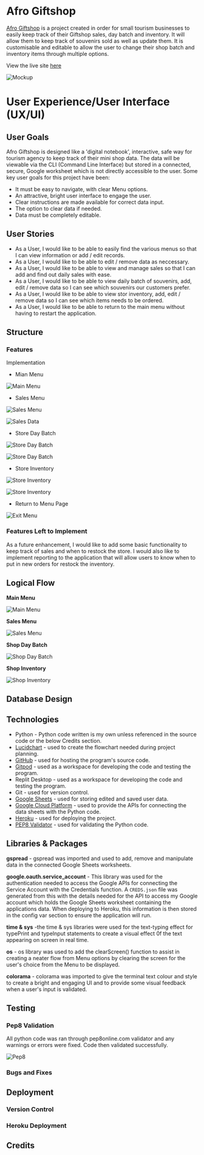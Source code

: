 # Afro Giftshop
[Afro Giftshop](https://afro-giftshop-4485fce00cde.herokuapp.com/) is a project created in order for small tourism businesses to easily keep track of their Giftshop sales, day batch and inventory. It will allow them to keep track of souvenirs sold as well as update them.
It is customisable and editable to allow the user to change their shop batch and inventory items through multiple options.

View the live site [here](https://afro-giftshop-4485fce00cde.herokuapp.com/)

![Mockup](docs/test/Responsiveness.png)

# User Experience/User Interface (UX/UI)  

## User Goals
Afro Giftshop is designed like a 'digital notebook', interactive, safe way for tourism agency to keep track of their mini shop data. 
The data will be viewable via the CLI (Command Line Interface) but stored in a connected, secure, Google worksheet which is not directly accessible to the user. 
Some key user goals for this project have been:

* It must be easy to navigate, with clear Menu options.
* An attractive, bright user interface to engage the user.
* Clear instructions are made available for correct data input.
* The option to clear data if needed.
* Data must be completely editable.


## User Stories 

* As a User, I would like to be able to easily find the various menus so that I can view information or add / edit records.
* As a User, I would like to be able to edit / remove data as neccessary.
* As a User, I would like to be able to view and manage sales so that I can add and find out daily sales with ease.
* As a User, I would like to be able to view daily batch of souvenirs, add, edit / remove data so I can see which souvenirs our customers prefer.
* As a User, I would like to be able to view stor inventory, add, edit / remove data so I can see which items needs to be ordered.
* As a User, I would like to be able to return to the main menu without having to restart the application.

## Structure

### Features

Implementation

* Mian Menu

![Main Menu](docs/features/Welcome.png)

* Sales Menu

![Sales Menu](docs/features/SalesMenu.png)

![Sales Data](docs/features/Sales.png)

* Store Day Batch

![Store Day Batch](docs/features/BatchView0.png)

![Store Day Batch](docs/features/BatchView1.png)

* Store Inventory

![Store Inventory](docs/features/InventoryView.png)

![Store Inventory](docs/features/InventoryView1.png)

* Return to Menu Page

![Exit Menu](docs/features/Menu.png)


### Features Left to Implement

As a future enhancement, I would like to add some basic functionality to keep track of sales and when to restock the store. 
I would also like to implement reporting to the application that will allow users to know when to put in new orders for restock the inventory.

## Logical Flow

**Main Menu**

![Main Menu](docs/design/StartFlowchat.png)

**Sales Menu**

![Sales Menu](docs/design/SalesFlowchat.png)

**Shop Day Batch**

![Shop Day Batch](docs/design/BatchFlowchat.png)

**Shop Inventory**

![Shop Inventory](docs/design/BatchFlowchat.png)


## Database Design



## Technologies

* Python - Python code written is my own unless referenced in the source code or the below Credits section.
* [Lucidchart](https://www.lucidchart.com) - used to create the flowchart needed during project planning.
* [GitHub](https://github.com/) - used for hosting the program's source code.
* [Gitpod](https://www.gitpod.io/) - used as a workspace for developing the code and testing the program.
* Replit Desktop - used as a workspace for developing the code and testing the program.
* Git - used for version control.
* [Google Sheets](https://docs.google.com/spreadsheets/) - used for storing edited and saved user data.
* [Google Cloud Platform](https://cloud.google.com/) - used to provide the APIs for connecting the data sheets with the Python code.
* [Heroku](https://heroku.com/apps) - used for deploying the project.
* [PEP8 Validator](https://pep8ci.herokuapp.com/#) - used for validating the Python code.


## Libraries & Packages 
**gspread** - gspread was imported and used to add, remove and manipulate data in the connected Google Sheets worksheets.  

**google.oauth.service_account** - This library was used for the authentication needed to access the Google APIs for connecting the Service Account with the Credentials function. A `CREDS.json` file was generated from this with the details needed for the API to access my Google account which holds the Google Sheets worksheet containing the applications data. When deploying to Heroku, this information is then stored in the config var section to ensure the application will run.  

**time & sys** -the time & sys libraries were used for the text-typing effect for typePrint and typeInput statements to create a visual effect 0f the text appearing on screen in real time.  

**os** - os library was used to add the clearScreen() function to assist in creating a neater flow from Menu options by clearing the screen for the user's choice from the Menu to be displayed. 

**colorama** - colorama was imported to give the terminal text colour and style to create a bright and engaging UI and to provide some visual feedback when a user's input is validated.


## Testing

### Pep8 Validation

All python code was ran through pep8online.com validator and any warnings or errors were fixed. Code then validated successfully.

![Pep8](docs/test/Test.png)


### Bugs and Fixes


## Deployment

### Version Control

### Heroku Deployment

## Credits